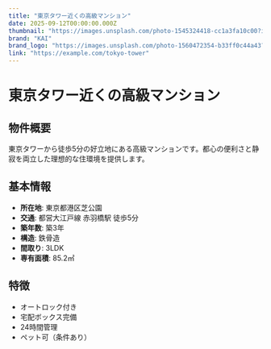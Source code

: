 ```yaml
---
title: "東京タワー近くの高級マンション"
date: 2025-09-12T00:00:00.000Z
thumbnail: "https://images.unsplash.com/photo-1545324418-cc1a3fa10c00?ixlib=rb-4.0.3&auto=format&fit=crop&w=800&q=80"
brand: "KAI"
brand_logo: "https://images.unsplash.com/photo-1560472354-b33ff0c44a43?ixlib=rb-4.0.3&auto=format&fit=crop&w=100&q=80"
link: "https://example.com/tokyo-tower"
---
```


# 東京タワー近くの高級マンション

## 物件概要

東京タワーから徒歩5分の好立地にある高級マンションです。都心の便利さと静寂を両立した理想的な住環境を提供します。

## 基本情報

- **所在地**: 東京都港区芝公園
- **交通**: 都営大江戸線 赤羽橋駅 徒歩5分
- **築年数**: 築3年
- **構造**: 鉄骨造
- **間取り**: 3LDK
- **専有面積**: 85.2㎡

## 特徴

- オートロック付き
- 宅配ボックス完備
- 24時間管理
- ペット可（条件あり）

